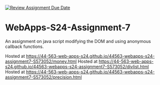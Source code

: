 [![Review Assignment Due Date](https://classroom.github.com/assets/deadline-readme-button-24ddc0f5d75046c5622901739e7c5dd533143b0c8e959d652212380cedb1ea36.svg)](https://classroom.github.com/a/cdqffI9o)
# WebApps-S24-Assignment-7
An assignment on java script modifying the DOM and using anonymous callback functions.

Hosted at https://44-563-web-apps-s24.github.io/44563-webapps-s24-assignment7-S573052/money.html
Hosted at https://44-563-web-apps-s24.github.io/44563-webapps-s24-assignment7-S573052/divlist.html
Hosted at https://44-563-web-apps-s24.github.io/44563-webapps-s24-assignment7-S573052/precision.html
